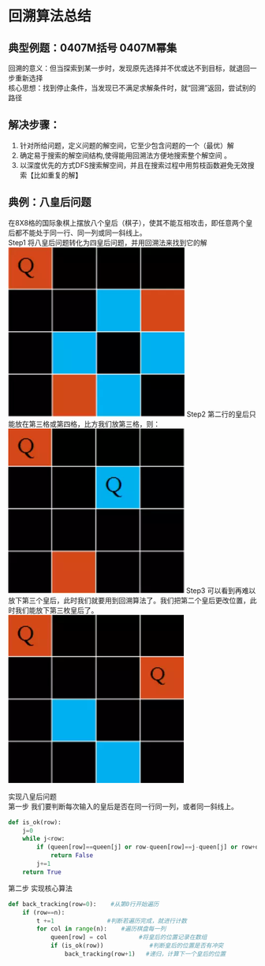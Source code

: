 # 回溯算法总结
## 典型例题：0407M括号 0407M幂集  
回溯的意义：但当探索到某一步时，发现原先选择并不优或达不到目标，就退回一步重新选择  
核心思想：找到停止条件，当发现已不满足求解条件时，就“回溯”返回，尝试别的路径  

## 解决步骤：  
1. 针对所给问题，定义问题的解空间，它至少包含问题的一个（最优）解  
2. 确定易于搜索的解空间结构,使得能用回溯法方便地搜索整个解空间 。  
3. 以深度优先的方式DFS搜索解空间，并且在搜索过程中用剪枝函数避免无效搜索【比如重复的解】

## 典例：八皇后问题
在8X8格的国际象棋上摆放八个皇后（棋子），使其不能互相攻击，即任意两个皇后都不能处于同一行、同一列或同一斜线上。  
Step1 将八皇后问题转化为四皇后问题，并用回溯法来找到它的解  
![Image text](https://github.com/Kittyuzu1207/Leecode/blob/master/img/皇后1.png)
Step2 第二行的皇后只能放在第三格或第四格，比方我们放第三格，则： 
![Image text](https://github.com/Kittyuzu1207/Leecode/blob/master/img/皇后2.png)
Step3 可以看到再难以放下第三个皇后，此时我们就要用到回溯算法了。我们把第二个皇后更改位置，此时我们能放下第三枚皇后了。  
![Image text](https://github.com/Kittyuzu1207/Leecode/blob/master/img/皇后3.png)

实现八皇后问题  
第一步 我们要判断每次输入的皇后是否在同一行同一列，或者同一斜线上。  
```python
def is_ok(row):            
    j=0  
    while j<row:  
        if (queen[row]==queen[j] or row-queen[row]==j-queen[j] or row+queen[row]==j+queen[j])  
            return False  
        j+=1  
    return True  
```
第二步 实现核心算法  
```python
def back_tracking(row=0):    #从第0行开始遍历
    if (row==n):
        t +=1               #判断若遍历完成，就进行计数     
        for col in range(n):    #遍历棋盘每一列
            queen[row] = col         #将皇后的位置记录在数组
            if (is_ok(row))             #判断皇后的位置是否有冲突
                back_tracking(row+1)   #递归，计算下一个皇后的位置
```        
